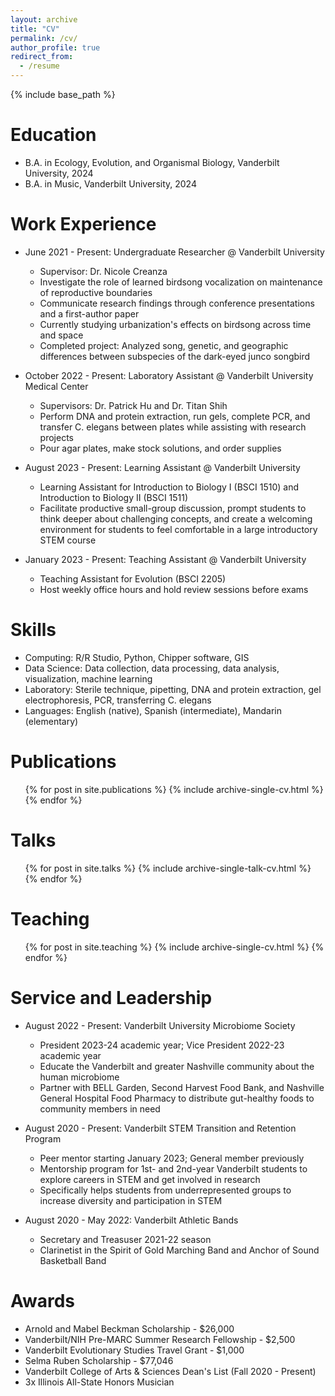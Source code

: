```yaml
---
layout: archive
title: "CV"
permalink: /cv/
author_profile: true
redirect_from:
  - /resume
---
```


{% include base_path %}

Education
======
* B.A. in Ecology, Evolution, and Organismal Biology, Vanderbilt University, 2024
* B.A. in Music, Vanderbilt University, 2024

Work Experience
======
* June 2021 - Present: Undergraduate Researcher @ Vanderbilt University
  * Supervisor: Dr. Nicole Creanza
  * Investigate the role of learned birdsong vocalization on maintenance of reproductive boundaries
  * Communicate research findings through conference presentations and a first-author paper
  * Currently studying urbanization's effects on birdsong across time and space
  * Completed project: Analyzed song, genetic, and geographic differences between subspecies of the dark-eyed junco songbird

* October 2022 - Present: Laboratory Assistant @ Vanderbilt University Medical Center
  * Supervisors: Dr. Patrick Hu and Dr. Titan Shih
  * Perform DNA and protein extraction, run gels, complete PCR, and transfer C. elegans between plates while assisting with research projects
  * Pour agar plates, make stock solutions, and order supplies
 
* August 2023 - Present: Learning Assistant @ Vanderbilt University
  * Learning Assistant for Introduction to Biology I (BSCI 1510) and Introduction to Biology II (BSCI 1511)
  * Facilitate productive small-group discussion, prompt students to think deeper about challenging concepts, and create a welcoming environment for students to feel comfortable in a large introductory STEM course

* January 2023 - Present: Teaching Assistant @ Vanderbilt University
  * Teaching Assistant for Evolution (BSCI 2205)
  * Host weekly office hours and hold review sessions before exams
  
Skills
======
* Computing: R/R Studio, Python, Chipper software, GIS
* Data Science: Data collection, data processing, data analysis, visualization, machine learning
* Laboratory: Sterile technique, pipetting, DNA and protein extraction, gel electrophoresis, PCR, transferring C. elegans
* Languages: English (native), Spanish (intermediate), Mandarin (elementary)

Publications
======
  <ul>{% for post in site.publications %}
    {% include archive-single-cv.html %}
  {% endfor %}</ul>
  
Talks
======
  <ul>{% for post in site.talks %}
    {% include archive-single-talk-cv.html %}
  {% endfor %}</ul>
  
Teaching
======
  <ul>{% for post in site.teaching %}
    {% include archive-single-cv.html %}
  {% endfor %}</ul>
  
Service and Leadership
======
* August 2022 - Present: Vanderbilt University Microbiome Society
  * President 2023-24 academic year; Vice President 2022-23 academic year
  * Educate the Vanderbilt and greater Nashville community about the human microbiome
  * Partner with BELL Garden, Second Harvest Food Bank, and Nashville General Hospital Food Pharmacy to distribute gut-healthy foods to community members in need

* August 2020 - Present: Vanderbilt STEM Transition and Retention Program
  * Peer mentor starting January 2023; General member previously
  * Mentorship program for 1st- and 2nd-year Vanderbilt students to explore careers in STEM and get involved in research
  * Specifically helps students from underrepresented groups to increase diversity and participation in STEM

* August 2020 - May 2022: Vanderbilt Athletic Bands
  * Secretary and Treasuser 2021-22 season
  * Clarinetist in the Spirit of Gold Marching Band and Anchor of Sound Basketball Band

**Awards**
======
* Arnold and Mabel Beckman Scholarship - $26,000
* Vanderbilt/NIH Pre-MARC Summer Research Fellowship - $2,500
* Vanderbilt Evolutionary Studies Travel Grant - $1,000
* Selma Ruben Scholarship - $77,046
* Vanderbilt College of Arts & Sciences Dean's List (Fall 2020 - Present)
* 3x Illinois All-State Honors Musician
